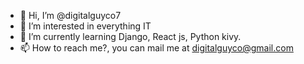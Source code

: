 - 👋 Hi, I’m @digitalguyco7
- 👀 I’m interested in everything IT
- 🌱 I’m currently learning Django, React js, Python kivy.
- 📫 How to reach me?, you can mail me at
digitalguyco@gmail.com

<!---
digitalguyco7/digitalguyco7 is a ✨ special ✨ repository because its `README.md` (this file) appears on your GitHub profile.
You can click the Preview link to take a look at your changes.
--->
